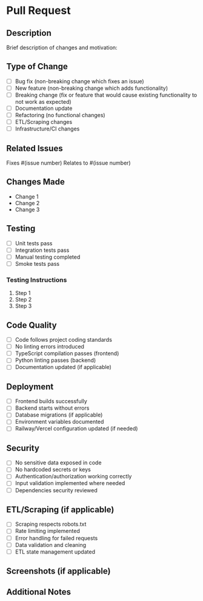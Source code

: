 # Pull Request

## Description
Brief description of changes and motivation:

## Type of Change
- [ ] Bug fix (non-breaking change which fixes an issue)
- [ ] New feature (non-breaking change which adds functionality)
- [ ] Breaking change (fix or feature that would cause existing functionality to not work as expected)
- [ ] Documentation update
- [ ] Refactoring (no functional changes)
- [ ] ETL/Scraping changes
- [ ] Infrastructure/CI changes

## Related Issues
Fixes #(issue number)
Relates to #(issue number)

## Changes Made
- Change 1
- Change 2
- Change 3

## Testing
- [ ] Unit tests pass
- [ ] Integration tests pass
- [ ] Manual testing completed
- [ ] Smoke tests pass

### Testing Instructions
1. Step 1
2. Step 2  
3. Step 3

## Code Quality
- [ ] Code follows project coding standards
- [ ] No linting errors introduced
- [ ] TypeScript compilation passes (frontend)
- [ ] Python linting passes (backend)
- [ ] Documentation updated (if applicable)

## Deployment
- [ ] Frontend builds successfully
- [ ] Backend starts without errors
- [ ] Database migrations (if applicable)
- [ ] Environment variables documented
- [ ] Railway/Vercel configuration updated (if needed)

## Security
- [ ] No sensitive data exposed in code
- [ ] No hardcoded secrets or keys
- [ ] Authentication/authorization working correctly
- [ ] Input validation implemented where needed
- [ ] Dependencies security reviewed

## ETL/Scraping (if applicable)
- [ ] Scraping respects robots.txt
- [ ] Rate limiting implemented
- [ ] Error handling for failed requests
- [ ] Data validation and cleaning
- [ ] ETL state management updated

## Screenshots (if applicable)
<!-- Add screenshots for UI changes -->

## Additional Notes
<!-- Any additional context, concerns, or information for reviewers -->